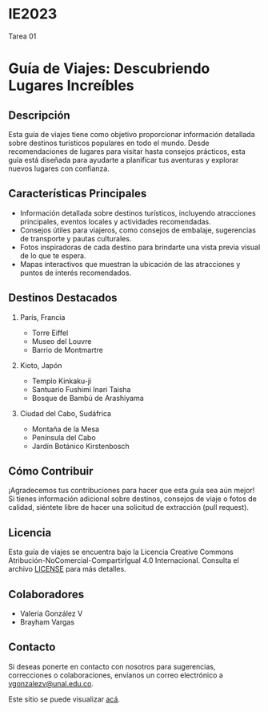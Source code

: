 # IE2023
 Tarea 01
 # Guía de Viajes: Descubriendo Lugares Increíbles

## Descripción
Esta guía de viajes tiene como objetivo proporcionar información detallada sobre destinos turísticos populares en todo el mundo. Desde recomendaciones de lugares para visitar hasta consejos prácticos, esta guía está diseñada para ayudarte a planificar tus aventuras y explorar nuevos lugares con confianza.

## Características Principales
- Información detallada sobre destinos turísticos, incluyendo atracciones principales, eventos locales y actividades recomendadas.
- Consejos útiles para viajeros, como consejos de embalaje, sugerencias de transporte y pautas culturales.
- Fotos inspiradoras de cada destino para brindarte una vista previa visual de lo que te espera.
- Mapas interactivos que muestran la ubicación de las atracciones y puntos de interés recomendados.

## Destinos Destacados
1. París, Francia
   - Torre Eiffel
   - Museo del Louvre
   - Barrio de Montmartre

2. Kioto, Japón
   - Templo Kinkaku-ji
   - Santuario Fushimi Inari Taisha
   - Bosque de Bambú de Arashiyama

3. Ciudad del Cabo, Sudáfrica
   - Montaña de la Mesa
   - Península del Cabo
   - Jardín Botánico Kirstenbosch

## Cómo Contribuir
¡Agradecemos tus contribuciones para hacer que esta guía sea aún mejor! Si tienes información adicional sobre destinos, consejos de viaje o fotos de calidad, siéntete libre de hacer una solicitud de extracción (pull request).

## Licencia
Esta guía de viajes se encuentra bajo la Licencia Creative Commons Atribución-NoComercial-CompartirIgual 4.0 Internacional. Consulta el archivo [LICENSE](LICENSE) para más detalles.

## Colaboradores
- Valeria González V
- Brayham Vargas

## Contacto
Si deseas ponerte en contacto con nosotros para sugerencias, correcciones o colaboraciones, envíanos un correo electrónico a [vgonzalezv@unal.edu.co](mailto:vgonzalezv@unal.edu.co).

Este sitio se puede visualizar [acá](https://vgvarq.github.io/IE2023/).

